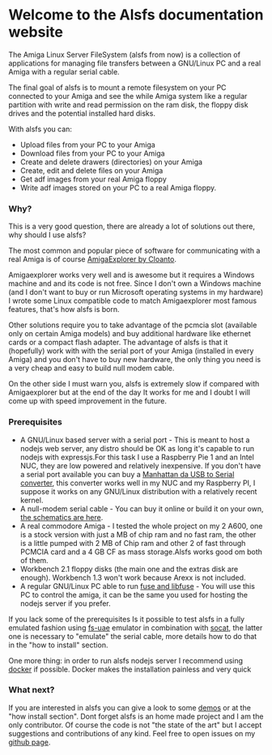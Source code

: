 # Welcome to the Alsfs documentation website

The Amiga Linux Server FileSystem (alsfs from now) is a collection of applications for managing file transfers between a GNU/Linux PC and a real Amiga with a regular serial cable.

The final goal of alsfs is to mount a remote filesystem on your PC connected to your Amiga and see the while Amiga system like a regular partition with write and read permission on the ram disk, the floppy disk drives and the potential installed hard disks.

With alsfs you can:

* Upload files from your PC to your Amiga
* Download files from your PC to your Amiga
* Create and delete drawers (directories) on your Amiga
* Create, edit and delete files on your Amiga
* Get adf images from your real Amiga floppy
* Write adf images stored on your PC to a real Amiga floppy.

### Why?
This is a very good question, there are already a lot of solutions out there, why should I use alsfs?

The most common and popular piece of software for communicating with a real Amiga is of course [AmigaExplorer by Cloanto](https://www.amigaforever.com/ae/).

Amigaexplorer works very well and is awesome but it requires a Windows machine and and its code is not free.
Since I don't own a Windows machine (and I don't want to buy or run Microsoft operating systems in my hardware) I wrote some Linux compatible code to match Amigaexplorer most famous features, that's how alsfs is born.

Other solutions require you to take advantage of the pcmcia slot (available only on certain Amiga models) and buy additional hardware like ethernet cards or a compact flash adapter.
The advantage of alsfs is that it (hopefully) work with with the serial port of your Amiga (installed in every Amiga) and you don't have to buy new hardware, the only thing you need is a very cheap and easy to build null modem cable. 

On the other side I must warn you, alsfs is extremely slow if compared with Amigaexplorer but at the end of the day It works for me and I doubt I will come up with speed improvement in the future.

### Prerequisites

* A GNU/Linux based server with a serial port - This is meant to host a nodejs web server, any distro should be OK as long it's capable to run nodejs with expressjs.For this task I use a Raspberry Pie 1 and an Intel NUC, they are low powered and relatively inexpensive.
If you don't have a serial port available you can buy a [Manhattan da USB to Serial converter](http://www.manhattan-products.com/usb-to-serial-converter), this converter works well in my NUC and my Raspberry PI, I suppose it works on any GNU/Linux distribution with a relatively recent kernel.
* A null-modem serial cable - You can buy it online or build it on your own, [the schematics are here](https://www.amigaforever.com/gfx/null-modem/wiring_9-25.gif).
* A real commodore Amiga - I tested the whole project on my 2 A600, one is a stock version with just a MB of chip ram and no fast ram, the other is a little pumped with 2 MB of Chip ram and other 2 of fast through PCMCIA card and a 4 GB CF as mass storage.Alsfs works good om both of them.
* Workbench 2.1 floppy disks (the main one and the extras disk are enough). Workbench 1.3 won't work because Arexx is not included.
* A regular GNU/Linux PC able to run [fuse and libfuse](https://github.com/libfuse/libfuse) - You will use this PC to control the amiga, it can be the same you used for hosting the nodejs server if you prefer.

If you lack some of the prerequisites Is it possible to test alsfs in a fully emulated fashion using [fs-uae](https://fs-uae.net/) emulator in combination with [socat](https://linux.die.net/man/1/socat), the latter one is necessary to "emulate" the serial cable, more details how to do that in the "how to install" section.

One more thing: in order to run alsfs nodejs server I recommend using [docker](https://www.docker.com/) if possible.
Docker makes the installation painless and very quick

### What next?

If you are interested in alsfs you can give a look to some [demos](demos/) or at the "how install section".
Dont forget alsfs is an home made project and I am the only contributor.
Of course the code is not "the state of the art" but I accept suggestions and contributions of any kind.
Feel free to open issues on my [github page](https://github.com/Ozzyboshi).
